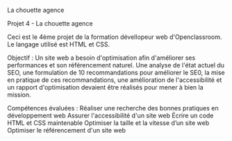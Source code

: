 La chouette agence

Projet 4 - La chouette agence



Ceci est le 4ème projet de la formation dévellopeur web d'Openclassroom. Le langage utilisé est HTML et CSS.


Objectif :
Un site web a besoin d'optimisation afin d'améliorer ses performances et son référencement naturel.
Une analyse de l'état actuel du SEO, une formulation de 10 recommandations pour améliorer le SE0, la mise en pratique de ces recommandations, une amélioration de l'accessibilité et un rapport d'optimisation devaient  être réalisés pour mener à bien la mission. 

Compétences évaluées :
Réaliser une recherche des bonnes pratiques en développement web
Assurer l'accessibilité d'un site web
Écrire un code HTML et CSS maintenable
Optimiser la taille et la vitesse d’un site web
Optimiser le référencement d'un site web